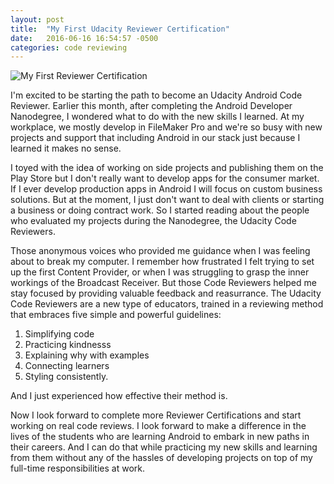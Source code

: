 ```yaml
---
layout: post
title:  "My First Udacity Reviewer Certification"
date:   2016-06-16 16:54:57 -0500
categories: code reviewing
---
```


![My First Reviewer Certification](http://throw.rocks/android-code-reviews/first-training-certification.PNG)

I'm excited to be starting the path to become an Udacity Android Code Reviewer. Earlier this month, after completing the Android Developer Nanodegree, I wondered what to do with the new skills I learned. At my workplace, we mostly develop in FileMaker Pro and we're so busy with new projects and support that including Android in our stack just because I learned it makes no sense. 

I toyed with the idea of working on side projects and publishing them on the Play Store but I don't really want to develop apps for the consumer market. If I ever develop production apps in Android I will focus on custom business solutions. But at the moment, I just don't want to deal with clients or starting a business or doing contract work. So I started reading about the people who evaluated my projects during the Nanodegree, the Udacity Code Reviewers.

Those anonymous voices who provided me guidance when I was feeling about to break my computer. I remember how frustrated I felt trying to set up the first Content Provider, or when I was struggling to grasp the inner workings of the Broadcast Receiver. But those Code Reviewers helped me stay focused by providing valuable feedback and reasurrance. The Udacity Code Reviewers are a new type of educators, trained in a reviewing method that embraces five simple and powerful guidelines:

1. Simplifying code
2. Practicing kindnesss
3. Explaining why with examples
4. Connecting learners
5. Styling consistently. 

And I just experienced how effective their method is.

Now I look forward to complete more Reviewer Certifications and start working on real code reviews. I look forward to make a difference in the lives of the students who are learning Android to embark in new paths in their careers. And I can do that while practicing my new skills and learning from them without any of the hassles of developing projects on top of my full-time responsibilities at work.
